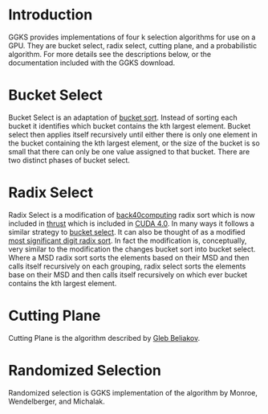 # Introduction #

GGKS provides implementations of four k selection algorithms for use on a GPU. They are bucket select, radix select, cutting plane, and a probabilistic algorithm. For more details see the descriptions below, or the documentation included with the GGKS download.

# Bucket Select #
Bucket Select is an adaptation of [bucket sort](http://en.wikipedia.org/wiki/Bucket_sort). Instead of sorting each bucket it identifies which bucket contains the kth largest element. Bucket select then applies itself recursively until either there is only one element in the bucket containing the kth largest element, or the size of the bucket is so small that there can only be one value assigned to that bucket. There are two distinct phases of bucket select.




# Radix Select #
Radix Select is a modification of [back40computing](http://code.google.com/p/back40computing/) radix sort which is now included in [thrust](http://code.google.com/p/thrust/) which is included in [CUDA 4.0](http://developer.nvidia.com/cuda-toolkit-40). In many ways it follows a similar strategy to [bucket select](Algorithms#Bucket_Select.md). It can also be thought of as a modified [most significant digit radix sort](http://en.wikipedia.org/wiki/Radix_sort#Most_significant_digit_radix_sorts). In fact the modification is, conceptually, very similar to the modification the changes bucket sort into bucket select. Where a MSD radix sort sorts the elements based on their MSD and then calls itself recursively on each grouping, radix select sorts the elements base on their MSD and then calls itself recursively on which ever bucket contains the kth largest element.



# Cutting Plane #
Cutting Plane is the algorithm described by [Gleb Beliakov](http://www.deakin.edu.au/~gleb/cp_select.html).

# Randomized Selection #
Randomized selection is GGKS implementation of the algorithm by Monroe, Wendelberger, and Michalak.